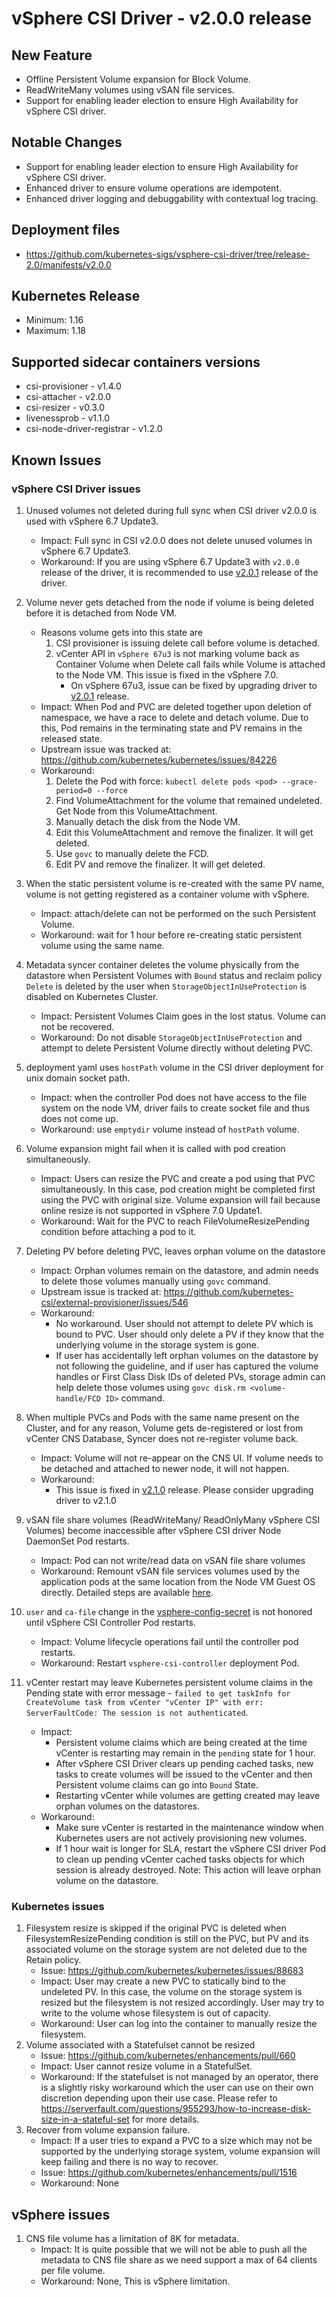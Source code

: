 <!-- markdownlint-disable MD034 -->
# vSphere CSI Driver - v2.0.0 release

## New Feature

- Offline Persistent Volume expansion for Block Volume.
- ReadWriteMany volumes using vSAN file services.
- Support for enabling leader election to ensure High Availability for vSphere CSI driver.

## Notable Changes

- Support for enabling leader election to ensure High Availability for vSphere CSI driver.
- Enhanced driver to ensure volume operations are idempotent.
- Enhanced driver logging and debuggability with contextual log tracing.

## Deployment files

- https://github.com/kubernetes-sigs/vsphere-csi-driver/tree/release-2.0/manifests/v2.0.0

## Kubernetes Release

- Minimum: 1.16
- Maximum: 1.18

## Supported sidecar containers versions

- csi-provisioner - v1.4.0
- csi-attacher - v2.0.0
- csi-resizer - v0.3.0
- livenessprob - v1.1.0
- csi-node-driver-registrar - v1.2.0

## Known Issues

### vSphere CSI Driver issues

1. Unused volumes not deleted during full sync when CSI driver v2.0.0 is used with vSphere 6.7 Update3.
   - Impact: Full sync in CSI v2.0.0 does not delete unused volumes in vSphere 6.7 Update3.
   - Workaround: If you are using vSphere 6.7 Update3 with `v2.0.0` release of the driver, it is recommended to use [v2.0.1](v2.0.1.md) release of the driver.
2. Volume never gets detached from the node if volume is being deleted before it is detached from Node VM.
   - Reasons volume gets into this state are
      1. CSI provisioner is issuing delete call before volume is detached.
      2. vCenter API in `vSphere 67u3` is not marking volume back as Container Volume when Delete call fails while Volume is attached to the Node VM. This issue is fixed in the vSphere 7.0.
         - On vSphere 67u3, issue can be fixed by upgrading driver to [v2.0.1](v2.0.1.md) release.
   - Impact: When Pod and PVC are deleted together upon deletion of namespace,  we have a race to delete and detach volume. Due to this, Pod remains in the terminating state and PV remains in the released state.
   - Upstream issue was tracked at: https://github.com/kubernetes/kubernetes/issues/84226
   - Workaround:
      1. Delete the Pod with force: `kubectl delete pods <pod> --grace-period=0 --force`
      2. Find VolumeAttachment for the volume that remained undeleted. Get Node from this VolumeAttachment.
      3. Manually detach the disk from the Node VM.
      4. Edit this VolumeAttachment and remove the finalizer. It will get deleted.
      5. Use `govc` to manually delete the FCD.
      6. Edit PV and remove the finalizer. It will get deleted.

3. When the static persistent volume is re-created with the same PV name, volume is not getting registered as a container volume with vSphere.
   - Impact: attach/delete can not be performed on the such Persistent Volume.
   - Workaround: wait for 1 hour before re-creating static persistent volume using the same name.
4. Metadata syncer container deletes the volume physically from the datastore when Persistent Volumes with `Bound` status and reclaim policy `Delete` is deleted by the user when `StorageObjectInUseProtection` is disabled on Kubernetes Cluster.
   - Impact: Persistent Volumes Claim goes in the lost status. Volume can not be recovered.
   - Workaround: Do not disable `StorageObjectInUseProtection` and attempt to delete Persistent Volume directly without deleting PVC.
5. deployment yaml uses `hostPath` volume in the CSI driver deployment for unix domain socket path.
   - Impact: when the controller Pod does not have access to the file system on the node VM, driver fails to create socket file and thus does not come up.
   - Workaround: use `emptydir` volume instead of `hostPath` volume.
6. Volume expansion might fail when it is called with pod creation simultaneously.
   - Impact: Users can resize the PVC and create a pod using that PVC simultaneously. In this case, pod creation might be completed first using the PVC with original size. Volume expansion will fail because online resize is not supported in vSphere 7.0 Update1.
   - Workaround: Wait for the PVC to reach FileVolumeResizePending condition before attaching a pod to it.
7. Deleting PV before deleting PVC, leaves orphan volume on the datastore
    - Impact: Orphan volumes remain on the datastore, and admin needs to delete those volumes manually using `govc` command.
    - Upstream issue is tracked at: https://github.com/kubernetes-csi/external-provisioner/issues/546
    - Workaround:
        - No workaround. User should not attempt to delete PV which is bound to PVC. User should only delete a PV if they know that the underlying volume in the storage system is gone.
        - If user has accidentally left orphan volumes on the datastore by not following the guideline, and if user has captured the volume handles or First Class Disk IDs of deleted PVs, storage admin can help delete those volumes using `govc disk.rm <volume-handle/FCD ID>` command.
8. When multiple PVCs and Pods with the same name present on the Cluster, and for any reason, Volume gets de-registered or lost from vCenter CNS Database, Syncer does not re-register volume back.
   - Impact: Volume will not re-appear on the CNS UI. If volume needs to be detached and attached to newer node, it will not happen.
   - Workaround:
       - This issue is fixed in [v2.1.0](./v2.1.0.md) release. Please consider upgrading driver to v2.1.0
9. vSAN file share volumes (ReadWriteMany/ ReadOnlyMany vSphere CSI Volumes) become inaccessible after vSphere CSI driver Node DaemonSet Pod restarts.
    - Impact: Pod can not write/read data on vSAN file share volumes
    - Workaround: Remount vSAN file services volumes used by the application pods at the same location from the Node VM Guest OS directly. Detailed steps are available [here](https://vsphere-csi-driver.sigs.k8s.io/driver-deployment/upgrade.html#if-you-have-rwm-volumes-backed-by-vsan-file-service-deployed-using-vsphere-csi-driver-please-refer-to-the-following-steps-before-upgrading-vsphere-csi-driver).
10. `user` and `ca-file` change in the [vsphere-config-secret](https://vsphere-csi-driver.sigs.k8s.io/driver-deployment/installation.html#create-a-configuration-file-with-vsphere-credentials-) is not honored until vSphere CSI Controller Pod restarts.
    - Impact: Volume lifecycle operations fail until the controller pod restarts.
    - Workaround: Restart `vsphere-csi-controller` deployment Pod.
11. vCenter restart may leave Kubernetes persistent volume claims in the Pending state with error message - `failed to get taskInfo for CreateVolume task from vCenter "vCenter IP" with err: ServerFaultCode: The session is not authenticated`.
    - Impact:
        - Persistent volume claims which are being created at the time vCenter is restarting may remain in the `pending` state for 1 hour.
        - After vSphere CSI Driver clears up pending cached tasks, new tasks to create volumes will be issued to the vCenter and then Persistent volume claims can go into `Bound` State.
        - Restarting vCenter while volumes are getting created may leave orphan volumes on the datastores.
    - Workaround:
        - Make sure vCenter is restarted in the maintenance window when Kubernetes users are not actively provisioning new volumes.
        - If 1 hour wait is longer for SLA, restart the vSphere CSI driver Pod to clean up pending vCenter cached tasks objects for which session is already destroyed. Note: This action will leave orphan volume on the datastore.

### Kubernetes issues

1. Filesystem resize is skipped if the original PVC is deleted when FilesystemResizePending condition is still on the PVC, but PV and its associated volume on the storage system are not deleted due to the Retain policy.
   - Issue: https://github.com/kubernetes/kubernetes/issues/88683
   - Impact: User may create a new PVC to statically bind to the undeleted PV. In this case, the volume on the storage system is resized but the filesystem is not resized accordingly. User may try to write to the volume whose filesystem is out of capacity.
   - Workaround: User can log into the container to manually resize the filesystem.
2. Volume associated with a Statefulset cannot be resized
    - Issue: https://github.com/kubernetes/enhancements/pull/660
    - Impact: User cannot resize volume in a StatefulSet.
    - Workaround: If the statefulset is not managed by an operator, there is a slightly risky workaround which the user can use on their own discretion depending upon their use case. Please refer to https://serverfault.com/questions/955293/how-to-increase-disk-size-in-a-stateful-set for more details.
3. Recover from volume expansion failure.
   - Impact: If a user tries to expand a PVC to a size which may not be supported by the underlying storage system, volume expansion will keep failing and there is no way to recover.
   - Issue: https://github.com/kubernetes/enhancements/pull/1516
   - Workaround: None

## vSphere issues

1. CNS file volume has a limitation of 8K for metadata.
   - Impact: It is quite possible that we will not be able to push all the metadata to CNS file share as we need support a max of 64 clients per file volume.
   - Workaround: None, This is vSphere limitation.
